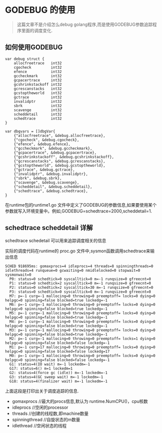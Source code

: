 #  GODEBUG 的使用

> 这篇文章不是介绍怎么debug golang程序,而是使用GODEBUG参数追踪程序里面的调度变化.

## 如何使用GODEBUG

```
var debug struct {
	allocfreetrace   int32
	cgocheck         int32
	efence           int32
	gccheckmark      int32
	gcpacertrace     int32
	gcshrinkstackoff int32
	gcrescanstacks   int32
	gcstoptheworld   int32
	gctrace          int32
	invalidptr       int32
	sbrk             int32
	scavenge         int32
	scheddetail      int32
	schedtrace       int32
}

var dbgvars = []dbgVar{
	{"allocfreetrace", &debug.allocfreetrace},
	{"cgocheck", &debug.cgocheck},
	{"efence", &debug.efence},
	{"gccheckmark", &debug.gccheckmark},
	{"gcpacertrace", &debug.gcpacertrace},
	{"gcshrinkstackoff", &debug.gcshrinkstackoff},
	{"gcrescanstacks", &debug.gcrescanstacks},
	{"gcstoptheworld", &debug.gcstoptheworld},
	{"gctrace", &debug.gctrace},
	{"invalidptr", &debug.invalidptr},
	{"sbrk", &debug.sbrk},
	{"scavenge", &debug.scavenge},
	{"scheddetail", &debug.scheddetail},
	{"schedtrace", &debug.schedtrace},
}
```
在runtime包的runtime1.go 文件中定义了GODEBUG的参数信息,如果要使用某个参数就写入环境变量中。例如,GODEBUG=schedtrace=2000,scheddetail=1.


## schedtrace scheddetail 详解

schedtrace schedetail 可以用来追踪调度相关的信息

实际的调度代码在runtime的 proc.go 文件中,sysmon函数调用schedtrace来输出信息

```
SCHED 918695ms: gomaxprocs=4 idleprocs=4 threads=8 spinningthreads=0 idlethreads=4 runqueue=0 gcwaiting=0 nmidlelocked=0 stopwait=0 sysmonwait=0
  P0: status=0 schedtick=0 syscalltick=0 m=-1 runqsize=0 gfreecnt=0
  P1: status=0 schedtick=2 syscalltick=0 m=-1 runqsize=0 gfreecnt=0
  P2: status=0 schedtick=2 syscalltick=30 m=-1 runqsize=0 gfreecnt=0
  P3: status=0 schedtick=0 syscalltick=0 m=-1 runqsize=0 gfreecnt=0
  M7: p=-1 curg=-1 mallocing=0 throwing=0 preemptoff= locks=0 dying=0 helpgc=0 spinning=false blocked=true lockedg=-1
  M6: p=-1 curg=-1 mallocing=0 throwing=0 preemptoff= locks=0 dying=0 helpgc=0 spinning=false blocked=true lockedg=-1
  M5: p=-1 curg=-1 mallocing=0 throwing=0 preemptoff= locks=0 dying=0 helpgc=0 spinning=false blocked=true lockedg=-1
  M4: p=-1 curg=-1 mallocing=0 throwing=0 preemptoff= locks=0 dying=0 helpgc=0 spinning=false blocked=true lockedg=-1
  M3: p=-1 curg=-1 mallocing=0 throwing=0 preemptoff= locks=0 dying=0 helpgc=0 spinning=false blocked=true lockedg=-1
  M2: p=-1 curg=-1 mallocing=0 throwing=0 preemptoff= locks=1 dying=0 helpgc=0 spinning=false blocked=false lockedg=-1
  M1: p=-1 curg=17 mallocing=0 throwing=0 preemptoff= locks=0 dying=0 helpgc=0 spinning=false blocked=false lockedg=17
  M0: p=-1 curg=-1 mallocing=0 throwing=0 preemptoff= locks=0 dying=0 helpgc=0 spinning=false blocked=false lockedg=-1
  G1: status=4(IO wait) m=-1 lockedm=-1
  G17: status=6() m=1 lockedm=1
  G2: status=4(force gc (idle)) m=-1 lockedm=-1
  G3: status=4(GC sweep wait) m=-1 lockedm=-1
  G18: status=4(finalizer wait) m=-1 lockedm=-1
```
上面这段是打印出关于调度追踪的信息.
* gomaxprocs  //最大的procs信息,默认为	runtime.NumCPU()，cpu核数
* idleprocs   //空闲的processor
* threads     //创建的线程数,即machine数量
* spinningthread  //自旋状态的m数量
* idlethread  //空闲状态的线程



